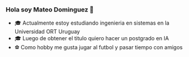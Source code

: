 ### Hola soy Mateo Dominguez 👋

- 🎓 Actualmente estoy estudiando ingenieria en sistemas en la Universidad ORT Uruguay
- 🎓 Luego de obtener el titulo quiero hacer un postgrado en IA
- ⚽ Como hobby me gusta jugar al futbol y pasar tiempo con amigos
